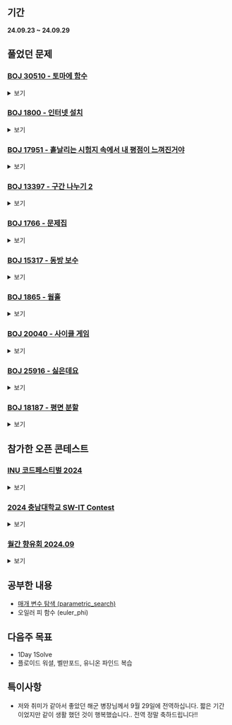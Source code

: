 ## 기간
**24.09.23 ~ 24.09.29**

## 풀었던 문제

### [BOJ 30510 - 토마에 함수](https://www.acmicpc.net/problem/30510)
<details>
<summary>보기</summary> 

- 정보
    - Tier: Gold1
    - Tag: euler_phi

- 타임라인
    - Problem Open: 09/23 19:15
    - Tag Open: 09/23 19:15
    - Solve: 09/23 23:30

- 풀이
    - $1 + \sum_{i=1}^{\lfloor \frac{Q}{P} \rfloor} \varphi{(i)}$ 를 구한다.

- 회고
    - 오일러 피 함수를 제대로 구현할 수 있을 때 까지 공부하자
    - for문 구간 설정은 꼭 변수가 아니라 문장으로 해도 된단다..

</details>

### [BOJ 1800 - 인터넷 설치](https://www.acmicpc.net/problem/1800)
<details>
<summary>보기</summary>

- 정보
    - Tier: Gold1
    - Tag: dijkstra, parametric_search

- 타임라인
    - Problem Open: 09/24 18:17
    - Tag Open: 09/24 18:47
    - Solve: 09/24 20:08

- 풀이
    - 결정문제로 바꾸어 이분 탐색을 활용하여 해결
    - 결정함수 $f(x) = x$원 이하의 비용으로 1번 노드와 K번 노드를 연결시킬 수 있는가

- 회고
    - 참조: https://justicehui.github.io/usaco/2019/07/12/BOJ1800/
    - 함수의 입력 및 반환 값 제대로 정의하기

</details>

</details>

### [BOJ 17951 - 흩날리는 시험지 속에서 내 평점이 느껴진거야](https://www.acmicpc.net/problem/17951)
<details>
<summary>보기</summary>

- 정보
    - Tier: Gold3
    - Tag: parametric_search

- 타임라인
    - Problem Open: 09/24 21:00?
    - Tag Open: 09/24 21:00?
    - Solve: 09/24 21:54

- 풀이
    - 결정문제로 바꾸어 해결
    - 결정함수 $f(x) =$ k개 이상의 그룹으로 나누었을 때 $x$보다 큰 점수를 받을 수 있나?

- 회고
    - 매개 변수 탐색 블로그에 정리

</details>

### [BOJ 13397 - 구간 나누기 2](https://www.acmicpc.net/problem/13397)
<details>
<summary>보기</summary>

- 정보
    - Tier: Gold4
    - Tag: parametric_search

- 타임라인
    - Problem Open: 09/24 21:10?
    - Tag Open: 09/24 21:10?
    - Solve: 09/24 22:22

- 풀이
    - 결정문제로 바꾸어 해결
    - 결정함수 $f(x) =$ M개 이하의 배열로 구간 점수의 최댓값이 $x$ 이하이도록 만들 수 있는가?

- 회고
    - 위에 문제랑 판박이..

</details>

### [BOJ 1766 - 문제집](https://www.acmicpc.net/problem/1766)
<details>
<summary>보기</summary>

- 정보
    - Tier: Gold2
    - Tag: topological_sorting

- 타임라인
    - Problem Open: 09/25 18:47
    - Tag Open: --/-- --:--
    - Solve: 09/25 19:31

- 풀이
    - 우선순위 큐를 사용하여 위상정렬
    - 정렬 조건: 현재 풀 수 있는 문제 중에서 쉬운(순번이 작은) 문제
    - 현재 풀 수 있는 문제 = 현재 문제보다 먼저 풀어야 할 문제가 없는 문제

- 회고
    - C++에서 priorit_queue는 기본적으로 최대 힙이다.

</details>

### [BOJ 15317 - 동방 보수](https://www.acmicpc.net/problem/15317)
<details>
<summary>보기</summary>

- 정보
    - Tier: Gold2
    - Tag: parametric_search, greedy

- 타임라인
    - Problem Open: 09/25 21:40?
    - Tag Open: --/-- --:--
    - Solve: 09/25 22:35

- 풀이
    - 동아리방 예산과, 보수비용을 각각 오름차순, 내림차순 정렬 후 결정문제로 바꾸어 해결
    - 결정함수 $f(x) = x$개의 동아리가 동아리방을 가질 수 있는가
    - 이때 결정함수가 참일 조건은 $\sum_{i=1}^x fixcost[i] - \sum_{i=1}^x budget[i] \leqslant X$
    - 비용으로 주어지는 값 자체가 최대 10억정도로 크기 때문에 합으로 처리하지 않고 일일히 처리
      
- 회고
    - 이분 탐색 구간 설정시 문제 조건 잘 보고 정하기

</details>

### [BOJ 1865 - 웜홀](https://www.acmicpc.net/problem/1865)
<details>
<summary>보기</summary>

- 정보
    - Tier: Gold3
    - Tag: bellman_ford

- 타임라인
    - Problem Open: 09/26 12:00?
    - Tag Open: --/-- --:--
    - Solve: 09/26 12:59

- 풀이
    - 음의 가중치 간선이 있으므로 벨만포드 또는 플로이드 워셜을 사용하여 음의 사이클이 생기는지 확인
    - 이때 플로이드 워셜은 $O(V^3)$, 벨만포드는 $O(V\cdot E)$의 알고리즘을 가지므로, 시간 복잡도가 적은 벨만포드를 선택하는 것이 적절함.
      
- 회고
    - 플로이드 워셜과, 벨만포드 알고리즘을 복습하자.

</details> 

### [BOJ 20040 - 사이클 게임](https://www.acmicpc.net/problem/20040)
<details>
<summary>보기</summary>

- 정보
    - Tier: Gold4
    - Tag: union_find

- 타임라인
    - Problem Open: 09/26 21:40?
    - Tag Open: --/-- --:--
    - Solve: 09/26 22:52

- 풀이
    - 2 ~ m+1번째 각 줄에 노드를 두 개씩 입력받아 두 노드의 루트노드가 같으면 사이클이 생기는 것을 이용하여 해결하는 문제
      
- 회고
    - union_find를 사용하는 문제라는 것은 간파하였으나, 해당 알고리즘을 대략적으로만 이해한 나머지 구현 및 최적화를 제대로 하지 못한 것이 보였던 문제
    - 특히 parent[parent[u]] = parent[v]로 갱신해야 하는것을 최적화 한답시고 parent 배열 이름을 root로 바꾸었다가 root[u] = root[v]로 적어 심각한 논리적 오류가 돋보이는 코드를 제출하였음
    - union_find 복습하자.

</details>

### [BOJ 25916 - 싫은데요](https://www.acmicpc.net/problem/25916)
<details>
<summary>보기</summary>

- 정보
    - Tier: Silver1
    - Tag: two_pointer

- 타임라인
    - Problem Open: 09/27 12:35
    - Tag Open: --/-- --:--
    - Solve: 09/27 12:45

- 풀이
    - 누적합을 구한 후, 투 포인터를 사용하여 M보다 작은 최댓값을 갱신
    - 부여되는 값이 크므로 long long 자료형 사용
      
- 회고
    - 제출 전 검토하기 (자료형 확인, if문 부등호 제대로 확인)

</details>

### [BOJ 18187 - 평면 분할](https://www.acmicpc.net/problem/18187)
<details>
<summary>보기</summary>

- 정보
    - Tier: Silver2
    - Tag: geometry

- 타임라인
    - Problem Open: 09/28 22:40?
    - Tag Open: --/-- --:--
    - Solve: 09/28 22:52

- 풀이
    - 그림판으로 직접 해봄
    - 분할을 최대한 하려면 통과하는 선이 가장 많아야 하는 점을 사용
    - 2 2 3 3 4 5 5 6 7 7 8 9 9.. 로 분할 개수가 규칙적으로 늘어나서 while문 사용하여 간단히 해결
      
- 회고
    - 이게 왜 기하지?

</details>

## 참가한 오픈 콘테스트

### [INU 코드페스티벌 2024](https://www.acmicpc.net/contest/view/1363)
<details>
<summary>보기</summary>

| 문제 | A | B | C | D | E | F | G | H | I | J | K |
|---|---|---|---|---|---|---|---|---|---|---|---|
|결과| AC | WA | AC | AC | AC | WA | - | - | - | - | - | - |

- A번: 양파 실험
    - 문제를 잘 읽고 구현만 잘 하면 됬던 문제
    - 문제 잘 못 읽고 구현 엉뚱하게 해서 시간 많이 날려먹음

- B번: Rook
    - 0,0에서 상하좌우 이동이 가능하고, 아군 폰 위치와, 적군 폰 위치가 주어지면 적 폰을 잡을 수 있는 최소 이동 횟수 구하는 문제
    - A번 처럼 조금만 생각하면 풀 수 있는 문제. 지능이 부족한건지 결국 WA 상태로 끝났는데 알고 보니 if문에 변수를 이상하게 썻음
 
- C번: 샷건
    - string 입력받아서 상하좌우대각선 true false 여부 확인하고, 해당하는 key값 출력
    - 구현 문제인데 설계 생략하고 키보드 잡았다가 30분 훅감
 
- D번: 마법의 나침반
    - bruteforce한 문제였다. 위치 하나하나 확인하면서 제대로 조건에 만족하는지만 함수 구현 하면 됬던 문제.
    - 유일하게 깔끔하게 풀었음.
 
- E번: 장난감 자물쇠
    - 거리가 k인 숫자들만 바꿀 수 있는 배열에서 오름차순 정렬이 가능한지 물었던 문제
    - 생각 안하고 구현문제겠거니 하고 풀다가 틀려서 그제서야 설계 시작함
    - i번째키 % k != i % k 를 만족하는 i가 단 하나라도 있으면 NO, 아니면 YES
 
- F번: 선물 고르기
    - dp인가 하고 보다가 parametric search로 풀이 시도
    - 대회 다 끝나고 보니 우선순위큐.. 감도 안와서 일단 냅둠

- 회고
    - 처음 30분정도 A~C번 문제를 풀 때 문제를 제대로 안보고, 설계도 제대로 안하다가 시간을 많이 날려먹었음. 반성할 것
    - F번 문제는 접근 잘못된거야 그렇다 치고 구현력이 부족했던 점과, 배열 범위 지정을 제대로 못한 점이 아쉬웠음. 
    - 구현의 핵심은 꼼꼼한 설계부터 나온다.
    - 범위 지정 !!!제발!!! 제대로 하기

</details>

### [2024 충남대학교 SW-IT Contest](https://www.acmicpc.net/contest/view/1379)
<details>
<summary>보기</summary>

| 문제 | A | B | C | D | E | F | G | H | I | J | K | L | M | N | O |
|---|---|---|---|---|---|---|---|---|---|---|---|---|---|---|---|
|결과| AC | - | - | - | - | AC | - | - | - | AC | - | - | - | - | -| - |

- A번: 햄버거 정렬
    - 3글자 string 받아서 "(1)" 만드는 문제.
    - bruteforce하게 케이스 6개 정도로 나눠서 if else문으로 처리
  
- F번: 일이 커졌어
    - 크기가 N인 배열에서 숫자 1~n을 배치하여 가장 큰 숫자로 만드는 배열 출력하는 문제
    - ans = 1에서 시작해서 v[i]를 더하거나 곱함. 이때 i가 홀수이면 곱하고, 짝수이면 더함. (i = 1 ~ N)
    - 곱하는 숫자 > 더하는 숫자, 곱하는 숫자는 뒤쪽이 큰 숫자로, 더하는 숫자는 앞쪽이 큰 숫자로 배치
    - 적당히 규칙 찾아서 for문으로 배치하여 출력함

- J번: 대전 도시철도 2호선
    - 트리에서 1 ~ N번째 노드로 가는 노드 길목(1, N 포함)을 통과하는 두 노드 경우의 수를 찾는 문제 (이때 길목은 해당하는 두 노드에 들어갈 수 없음)
    - dfs로 길목에 해당하는 부분 체크 후, 해당 길목에서 갈라져 나온 서브트리들 각각의 노드 개수 체크하여 for문으로 마무리
    - 정답이 int형으로 하면 오버플로우 나서 long long형으로 해야했음. 정답의 크기 잘 체크하기.
 
- 회고
    - 좀 더 하고싶긴 했는데, 청소시간 + 점호시간 겹쳐서 좀 아쉬움.
    - 꿀팁: 문제는 인쇄해서 풀면 됨

</details>

### [월간 향유회 2024.09](https://www.acmicpc.net/contest/view/1366)
<details>
<summary>보기</summary>

| 문제 | A | B | C | D |
|---|---|---|---|---|
|결과| - | AC | - | - |

- B번: Coloring 2: Electric Boogaloo
    - $N \cdot N$칸에서 각 칸마다 앞뒷면으로 흰, 검은 타일이 존재하고, 행동으로 행을 뒤집거나 열을 뒤집을 수 있음. 이때 1~M번째 행동을 했을 때에 따른 검은타일의 개수가 주어지면 무슨 행동을 했는지 출력하는 문제
    - 초기상태 ($N \cdot N$이 전부 흰 타일일 때)부터 어떤 행동을 하는지에 따라 직접 그려보고 규칙성 추론
    - $R$ = row을 검은 타일로 뒤집은 횟수, $C$ = col을 검은 타일로 뒤집은 횟수 일때.. 검은 타일의 개수 = $(R + C) \cdot N - (R \cdot C)$
    - 4가지 행동 패턴으로 구분 후 for문으로 처리
    - 1시간 정도 소모해서 1트만에 깔끔하게 풀긴 했는데, 설계할 때 버벅거려서 조금 아쉬웠음.
 
- 회고
    - 청소시간 시간이 좀 부족해서 한 문제만 풀고 바로 RUN

</details>

## 공부한 내용
- [매개 변수 탐색 (parametric_search)](https://yim2ul2et.github.io/posts/%EC%9D%B4%EB%B6%84%ED%83%90%EC%83%89%EA%B3%BC-%EB%A7%A4%EA%B0%9C%EB%B3%80%EC%88%98%ED%83%90%EC%83%89/)
- 오일러 피 함수 (euler_phi)

## 다음주 목표
- 1Day 1Solve
- 플로이드 워셜, 벨만포드, 유니온 파인드 복습

## 특이사항
- 저와 취미가 같아서 좋았던 해군 병장님께서 9월 29일에 전역하십니다. 짧은 기간이었지만 같이 생활 했던 것이 행복했습니다.. 전역 정말 축하드립니다!!

